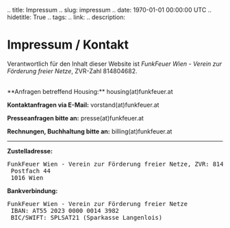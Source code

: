 .. title: Impressum
.. slug: impressum
.. date: 1970-01-01 00:00:00 UTC
.. hidetitle: True
.. tags:
.. link:
.. description:

# Impressum / Kontakt

<p>Verantwortlich für den Inhalt dieser Website ist <i>FunkFeuer Wien - Verein zur Förderung freier Netze</i>, ZVR-Zahl 814804682.</p>

<br/>
**Anfragen betreffend Housing:** housing(at)funkfeuer.at

**Kontaktanfragen via E-Mail:** vorstand(at)funkfeuer.at

**Presseanfragen bitte an:** presse(at)funkfeuer.at

**Rechnungen, Buchhaltung bitte an:** billing(at)funkfeuer.at

<hr/>

**Zustelladresse:**
<pre>
FunkFeuer Wien - Verein zur Förderung freier Netze, ZVR: 814804682, UID: ATU67830859
 Postfach 44
 1016 Wien
</pre>


**Bankverbindung:**
<pre>
FunkFeuer Wien - Verein zur Förderung freier Netze
 IBAN: AT55 2023 0000 0014 3982
 BIC/SWIFT: SPLSAT21 (Sparkasse Langenlois)
</pre>

